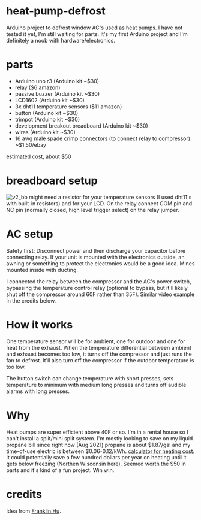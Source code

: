 # heat-pump-defrost
Arduino project to defrost window AC's used as heat pumps.
I have not tested it yet, I'm still waiting for parts.
It's my first Arduino project and I'm definitely a noob with hardware/electronics.

# parts
* Arduino uno r3 (Arduino kit ~$30)
* relay ($6 amazon)
* passive buzzer (Arduino kit ~$30)
* LCD1602 (Arduino kit ~$30)
* 3x dht11 temperature sensors ($11 amazon)
* button (Arduino kit ~$30)
* trimpot (Arduino kit ~$30)
* development breakout breadboard (Arduino kit ~$30)
* wires (Arduino kit ~$30)
* 16 awg male spade crimp connectors (to connect relay to compressor) ~$1.50/ebay

estimated cost, about $50

# breadboard setup
![v2_bb](https://user-images.githubusercontent.com/620331/129489193-ff17e5d4-de0d-43f2-bca9-d625eb382157.png)
might need a resistor for your temperature sensors (I used dht11's with built-in resistors) and for your LCD. On the relay connect COM pin and NC pin (normally closed, high level trigger select) on the relay jumper.

# AC setup
Safety first: Disconnect power and then discharge your capacitor before connecting relay. If your unit is mounted with the electronics outside, an awning or something to protect the electronics would be a good idea. Mines mounted inside with ducting.

I connected the relay between the compressor and the AC's power switch, bypassing the temperature control relay (optional to bypass, but it'll likely shut off the compressor around 60F rather than 35F). Similar video example in the credits below.

# How it works
One temperature sensor will be for ambient, one for outdoor and one for heat from the exhaust. When the temperature differential between ambient and exhaust becomes too low, it turns off the compressor and just runs the fan to defrost. It'll also turn off the compressor if the outdoor temperature is too low.

The button switch can change temperature with short presses, sets temperature to minimum with medium long presses and turns off audible alarms with long presses.

# Why
Heat pumps are super efficient above 40F or so. I'm in a rental house so I can't install a split/mini split system. I'm mostly looking to save on my liquid propane bill since right now (Aug 2021) propane is about $1.87/gal and my time-of-use electric is between $0.06-0.12/kWh. [calculator for heating cost](https://www.efficiencymaine.com/at-home/heating-cost-comparison/). It could potentially save a few hundred dollars per year on heating until it gets below freezing (Northen Wisconsin here). Seemed worth the $50 in parts and it's kind of a fun project. Win win.

# credits
Idea from [Franklin Hu](https://www.youtube.com/watch?v=wpsMVukBvG0&t=152s).

